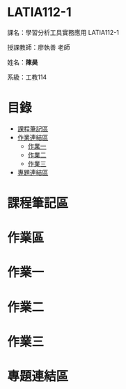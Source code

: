 # LATIA112-1

課名：學習分析工具實務應用 LATIA112-1

授課教師：廖執善 老師

姓名：**陳昊**

系級：工教114

# 目錄

- [課程筆記區](#課程筆記區)
- [作業連結區](#作業區)
  - [作業一](#作業一)
  - [作業二](#作業二)
  - [作業三](#作業三)
- [專題連結區](#專題連結區)

# 課程筆記區


# 作業區


# 作業一


# 作業二


# 作業三


# 專題連結區
